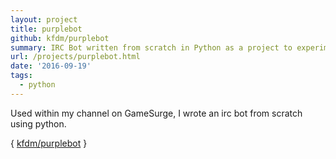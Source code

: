 ```yaml
---
layout: project
title: purplebot
github: kfdm/purplebot
summary: IRC Bot written from scratch in Python as a project to experiment with
url: /projects/purplebot.html
date: '2016-09-19'
tags:
  - python
---
```


Used within my channel on GameSurge, I wrote an irc bot from scratch using python.

{ [kfdm/purplebot](https://github.com/kfdm/purplebot) }
